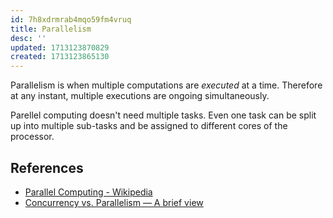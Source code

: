 ```yaml
---
id: 7h8xdrmrab4mqo59fm4vruq
title: Parallelism
desc: ''
updated: 1713123870829
created: 1713123865130
---
```


Parallelism is when multiple computations are *executed* at a time. Therefore at any instant, multiple executions are ongoing simultaneously. 

Parellel computing doesn't need multiple tasks. Even one task can be split up into multiple sub-tasks and be assigned to different cores of the processor.

## References

- [Parallel Computing - Wikipedia](https://en.wikipedia.org/wiki/Parallel_computing)
- [Concurrency vs. Parallelism — A brief view](https://medium.com/@itIsMadhavan/concurrency-vs-parallelism-a-brief-review-b337c8dac350)